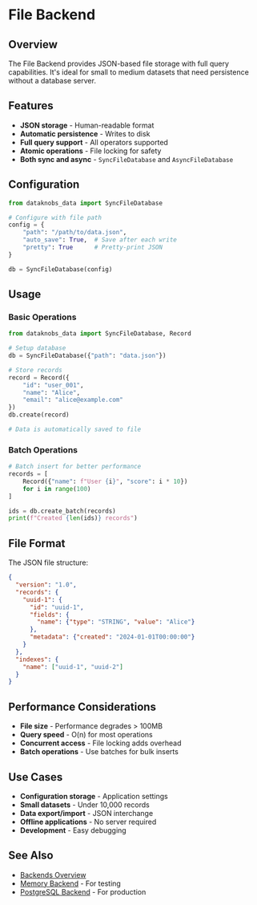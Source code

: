 # File Backend

## Overview

The File Backend provides JSON-based file storage with full query capabilities. It's ideal for small to medium datasets that need persistence without a database server.

## Features

- **JSON storage** - Human-readable format
- **Automatic persistence** - Writes to disk
- **Full query support** - All operators supported
- **Atomic operations** - File locking for safety
- **Both sync and async** - `SyncFileDatabase` and `AsyncFileDatabase`

## Configuration

```python
from dataknobs_data import SyncFileDatabase

# Configure with file path
config = {
    "path": "/path/to/data.json",
    "auto_save": True,  # Save after each write
    "pretty": True      # Pretty-print JSON
}

db = SyncFileDatabase(config)
```

## Usage

### Basic Operations

```python
from dataknobs_data import SyncFileDatabase, Record

# Setup database
db = SyncFileDatabase({"path": "data.json"})

# Store records
record = Record({
    "id": "user_001",
    "name": "Alice",
    "email": "alice@example.com"
})
db.create(record)

# Data is automatically saved to file
```

### Batch Operations

```python
# Batch insert for better performance
records = [
    Record({"name": f"User {i}", "score": i * 10})
    for i in range(100)
]

ids = db.create_batch(records)
print(f"Created {len(ids)} records")
```

## File Format

The JSON file structure:

```json
{
  "version": "1.0",
  "records": {
    "uuid-1": {
      "id": "uuid-1",
      "fields": {
        "name": {"type": "STRING", "value": "Alice"}
      },
      "metadata": {"created": "2024-01-01T00:00:00"}
    }
  },
  "indexes": {
    "name": ["uuid-1", "uuid-2"]
  }
}
```

## Performance Considerations

- **File size** - Performance degrades > 100MB
- **Query speed** - O(n) for most operations
- **Concurrent access** - File locking adds overhead
- **Batch operations** - Use batches for bulk inserts

## Use Cases

- **Configuration storage** - Application settings
- **Small datasets** - Under 10,000 records
- **Data export/import** - JSON interchange
- **Offline applications** - No server required
- **Development** - Easy debugging

## See Also

- [Backends Overview](backends.md)
- [Memory Backend](memory-backend.md) - For testing
- [PostgreSQL Backend](postgres-backend.md) - For production